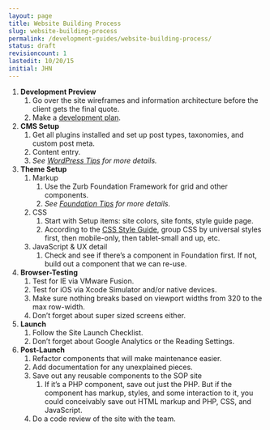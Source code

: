 ```yaml
---
layout: page
title: Website Building Process
slug: website-building-process
permalink: /development-guides/website-building-process/
status: draft
revisioncount: 1
lastedit: 10/20/15
initial: JHN
---
```


1. **Development Preview**
    1. Go over the site wireframes and information architecture before the client gets the final quote.
    1. Make a [development plan](/development-guides/making-a-development-plan/).
2. **CMS Setup**
    1. Get all plugins installed and set up post types, taxonomies, and custom post meta.
    1. Content entry.
    1. *See [WordPress Tips](/tips/wordpress/) for more details.*
3. **Theme Setup**
    1. Markup
        1. Use the Zurb Foundation Framework for grid and other components.
        1. *See [Foundation Tips](/tips/foundation/) for more details.*
    2. CSS
        1. Start with Setup items: site colors, site fonts, style guide page.
        1. According to the [CSS Style Guide](/style-guides/css/), group CSS by universal styles first, then mobile-only, then tablet-small and up, etc.
    3. JavaScript & UX detail
        1. Check and see if there’s a component in Foundation first. If not, build out a component that we can re-use.
4. **Browser-Testing**
    1. Test for IE via VMware Fusion.
    2. Test for iOS via Xcode Simulator and/or native devices.
    3. Make sure nothing breaks based on viewport widths from 320 to the max row-width.
    4. Don’t forget about super sized screens either.
5. **Launch**
    1. Follow the Site Launch Checklist.
    2. Don’t forget about Google Analytics or the Reading Settings.
6. **Post-Launch**
    1. Refactor components that will make maintenance easier.
    2. Add documentation for any unexplained pieces.
    3. Save out any reusable components to the SOP site
        1. If it’s a PHP component, save out just the PHP. But if the component has markup, styles, and some interaction to it, you could conceivably save out HTML markup and PHP, CSS, and JavaScript.
    4. Do a code review of the site with the team.